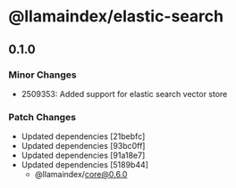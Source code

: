 # @llamaindex/elastic-search

## 0.1.0

### Minor Changes

- 2509353: Added support for elastic search vector store

### Patch Changes

- Updated dependencies [21bebfc]
- Updated dependencies [93bc0ff]
- Updated dependencies [91a18e7]
- Updated dependencies [5189b44]
  - @llamaindex/core@0.6.0
